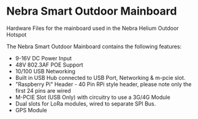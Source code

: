 # Nebra Smart Outdoor Mainboard
Hardware Files for the mainboard used in the Nebra Helium Outdoor Hotspot

The Nebra Smart Outdoor Mainboard contains the following features:

* 9-16V DC Power Input
* 48V 802.3AF POE Support
* 10/100 USB Networking
* Built in USB Hub connected to USB Port, Networking & m-pcie slot.
* "Raspberry Pi" Header - 40 Pin RPi style header, please note only the first 24 pins are wired
* M-PCIE Slot (USB Only) with circuitry to use a 3G/4G Module
* Dual slots for LoRa modules, wired to separate SPI Bus.
* GPS Module
